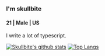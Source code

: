### I'm skullbite
#### 21 | Male | US

I write a lot of typescript.



[![Skullbite's github stats](https://github-readme-stats.vercel.app/api?username=skullbite&theme=prussian)](https://github.com/anuraghazra/github-readme-stats)
[![Top Langs](https://github-readme-stats.vercel.app/api/top-langs/?username=skullbite&layout=compact&theme=prussian)](https://github.com/anuraghazra/github-readme-stats)


<!--
**Skullbite/Skullbite** is a ✨ _special_ ✨ repository because its `README.md` (this file) appears on your GitHub profile.

Here are some ideas to get you started:

- 🔭 I’m currently working on ...
- 🌱 I’m currently learning ...
- 👯 I’m looking to collaborate on ...
- 🤔 I’m looking for help with ...
- 💬 Ask me about ...
- 📫 How to reach me: ...
- 😄 Pronouns: ...
- ⚡ Fun fact: ...
-->

